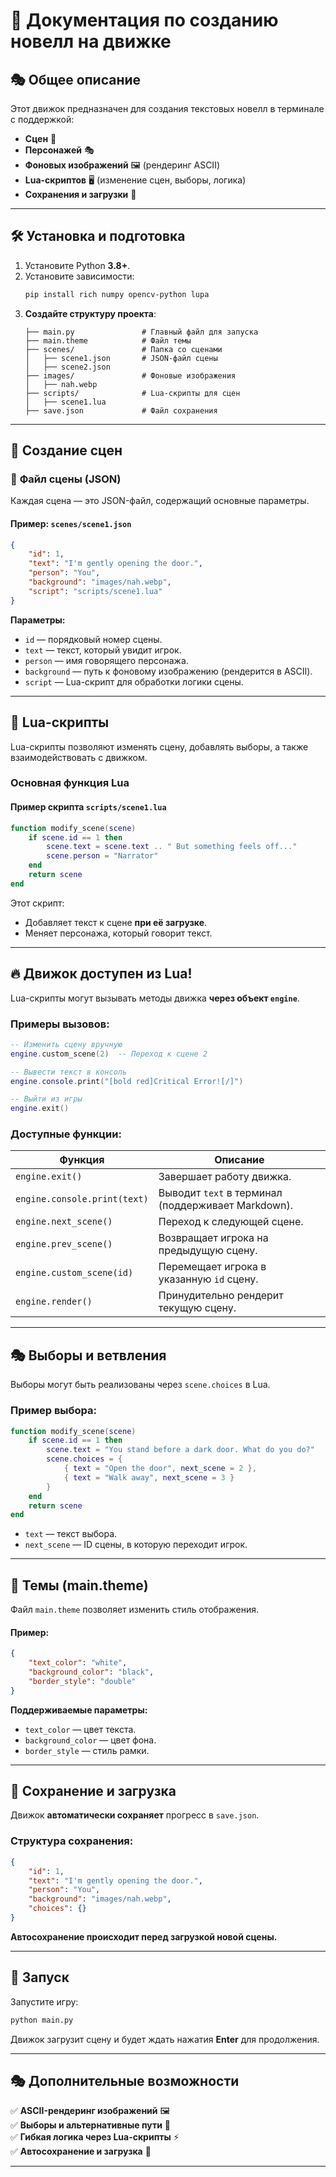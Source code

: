 # 📖 **Документация по созданию новелл на движке**

## 🎭 **Общее описание**
Этот движок предназначен для создания текстовых новелл в терминале с поддержкой:
- **Сцен** 📜
- **Персонажей** 🎭
- **Фоновых изображений** 🖼 (рендеринг ASCII)
- **Lua-скриптов** 🖥 (изменение сцен, выборы, логика)
- **Сохранения и загрузки** 💾

---

## 🛠 **Установка и подготовка**
1. Установите Python **3.8+**.
2. Установите зависимости:
   ```sh
   pip install rich numpy opencv-python lupa
   ```
3. **Создайте структуру проекта**:
   ```
   ├── main.py               # Главный файл для запуска
   ├── main.theme            # Файл темы
   ├── scenes/               # Папка со сценами
   │   ├── scene1.json       # JSON-файл сцены
   │   ├── scene2.json
   ├── images/               # Фоновые изображения
   │   ├── nah.webp
   ├── scripts/              # Lua-скрипты для сцен
   │   ├── scene1.lua
   ├── save.json             # Файл сохранения
   ```

---

## 📌 **Создание сцен**
### 🔹 **Файл сцены (JSON)**
Каждая сцена — это JSON-файл, содержащий основные параметры.

#### **Пример: `scenes/scene1.json`**
```json
{
    "id": 1,
    "text": "I'm gently opening the door.",
    "person": "You",
    "background": "images/nah.webp",
    "script": "scripts/scene1.lua"
}
```
**Параметры:**
- `id` — порядковый номер сцены.
- `text` — текст, который увидит игрок.
- `person` — имя говорящего персонажа.
- `background` — путь к фоновому изображению (рендерится в ASCII).
- `script` — Lua-скрипт для обработки логики сцены.

---

## 📝 **Lua-скрипты**
Lua-скрипты позволяют изменять сцену, добавлять выборы, а также взаимодействовать с движком.

### **Основная функция Lua**
#### **Пример скрипта `scripts/scene1.lua`**
```lua
function modify_scene(scene)
    if scene.id == 1 then
        scene.text = scene.text .. " But something feels off..."
        scene.person = "Narrator"
    end
    return scene
end
```
Этот скрипт:
- Добавляет текст к сцене **при её загрузке**.
- Меняет персонажа, который говорит текст.

---

## 🔥 **Движок доступен из Lua!**
Lua-скрипты могут вызывать методы движка **через объект `engine`**.

### **Примеры вызовов:**
```lua
-- Изменить сцену вручную
engine.custom_scene(2)  -- Переход к сцене 2

-- Вывести текст в консоль
engine.console.print("[bold red]Critical Error![/]")

-- Выйти из игры
engine.exit()
```

### **Доступные функции:**
| Функция | Описание |
|---------|----------|
| `engine.exit()` | Завершает работу движка. |
| `engine.console.print(text)` | Выводит `text` в терминал (поддерживает Markdown). |
| `engine.next_scene()` | Переход к следующей сцене. |
| `engine.prev_scene()` | Возвращает игрока на предыдущую сцену. |
| `engine.custom_scene(id)` | Перемещает игрока в указанную `id` сцену. |
| `engine.render()` | Принудительно рендерит текущую сцену. |

---

## 🎭 **Выборы и ветвления**
Выборы могут быть реализованы через `scene.choices` в Lua.

### **Пример выбора:**
```lua
function modify_scene(scene)
    if scene.id == 1 then
        scene.text = "You stand before a dark door. What do you do?"
        scene.choices = {
            { text = "Open the door", next_scene = 2 },
            { text = "Walk away", next_scene = 3 }
        }
    end
    return scene
end
```

- `text` — текст выбора.
- `next_scene` — ID сцены, в которую переходит игрок.

---

## 🎨 **Темы (main.theme)**
Файл `main.theme` позволяет изменить стиль отображения.

#### **Пример:**
```json
{
    "text_color": "white",
    "background_color": "black",
    "border_style": "double"
}
```

**Поддерживаемые параметры:**
- `text_color` — цвет текста.
- `background_color` — цвет фона.
- `border_style` — стиль рамки.

---

## 💾 **Сохранение и загрузка**
Движок **автоматически сохраняет** прогресс в `save.json`.

### **Структура сохранения:**
```json
{
    "id": 1,
    "text": "I'm gently opening the door.",
    "person": "You",
    "background": "images/nah.webp",
    "choices": {}
}
```
**Автосохранение происходит перед загрузкой новой сцены.**

---

## 🚀 **Запуск**
Запустите игру:
```sh
python main.py
```
Движок загрузит сцену и будет ждать нажатия **Enter** для продолжения.

---

## 🎭 **Дополнительные возможности**
✅ **ASCII-рендеринг изображений** 🖼  
✅ **Выборы и альтернативные пути** 🔀  
✅ **Гибкая логика через Lua-скрипты** ⚡  
✅ **Автосохранение и загрузка** 💾  

---
